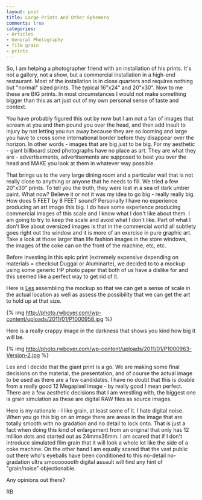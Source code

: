 ```yaml
---
layout: post
title: Large Prints And Other Ephemera
comments: true
categories:
- Articles
- General Photography
- film grain
- prints
---
```

So, I am helping a photographer friend with an installation of his prints. It's not a gallery, not a show, but a commercial installation in a high-end restaurant. Most of the installation is in close quarters and requires nothing but "normal" sized prints. The typical 16"x24" and 20"x30". Now to me these are BIG prints. In most circumstances I would not make something bigger than this as art just out of my own personal sense of taste and context.

You have probably figured this out by now but I am not a fan of images that scream at you and then pound you over the head, and then add insult to injury by not letting you run away because they are so looming and large you have to cross some international border before they disappear over the horizon. In other words - images that are big just to be big. For my aesthetic - giant billboard sized photographs have no place as art. They are what they are - advertisements, advertisements are supposed to beat you over the head and MAKE you look at them in whatever way possible.

That brings us to the very large dining room and a particular wall that is not really close to anything or anyone that he needs to fill. We tried a few 20"x30" prints. To tell you the truth, they were lost in a sea of dark umber paint. What now? Believe it or not it was my idea to go big - really really big. How does 5 FEET by 8 FEET sound? Personally I have no experience producing an art image this big. I do have some experience producing commercial images of this scale and I know what I don't like about them. I am going to try to keep the scale and avoid what I don't like. Part of what I don't like about oversized images is that in the commercial world all subtlety goes right out the window and it is more of an exercise in pure graphic art. Take a look at those larger than life fashion images in the store windows, the images of the coke can on the front of the machine, etc, etc.

Before investing in this epic print (extremely expensive depending on materials = checkout Duggal or Aluminarte), we decided to to a mockup using some generic HP photo paper that both of us have a dislike for and this seemed like a perfect way to get rid of it.

Here is <a href="http://blog.lesterpickerphoto.com/">Les</a> assembling the mockup so that we can get a sense of scale in the actual location as well as assess the possibility that we can get the art to hold up at that size.

{% img http://photo.rwboyer.com/wp-content/uploads/2011/01/P1000958.jpg %}

Here is a really crappy image in the darkness that shows you kind how big it will be.

{% img http://photo.rwboyer.com/wp-content/uploads/2011/01/P1000963-Version-2.jpg %}

Les and I decide that the giant print is a go. We are making some final decisions on the material, the presentation, and of course the actual image to be used as there are a few candidates. I have no doubt that this is doable from a really good 12 Megapixel image - by really good I mean perfect. There are a few aesthetic decisions that I am wrestling with, the biggest one is grain simulation as these are digital RAW files as source images.

Here is my rationale - I like grain, at least some of it. I hate digital noise. When you go this big on an image there are areas in the image that are totally smooth with no gradation and no detail to lock onto. That is just a fact when doing this kind of enlargement from an original that only has 12 million dots and started out as 24mmx36mm. I am scared that if I don't introduce simulated film grain that it will look a whole lot like the side of a coke machine. On the other hand I am equally scared that the vast public out there who's eyeballs have been conditioned to this no-detail no-gradation ultra smoooooooth digital assault will find any hint of "grain/noise" objectionable.

Any opinions out there?

RB